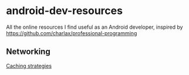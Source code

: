 # android-dev-resources
All the online resources I find useful as an Android developer, inspired by https://github.com/charlax/professional-programming

## Networking 
[Caching strategies](https://rommansabbir.medium.com/caching-in-android-strategies-implementation-and-considerations-for-optimal-performance-4ff6013dbb18)
